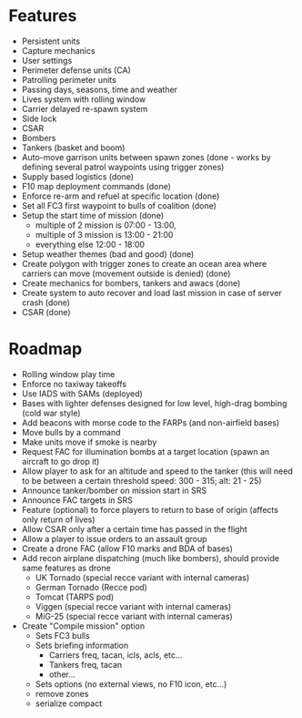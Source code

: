 # Features

- Persistent units
- Capture mechanics
- User settings
- Perimeter defense units (CA)
- Patrolling perimeter units
- Passing days, seasons, time and weather
- Lives system with rolling window
- Carrier delayed re-spawn system
- Side lock
- CSAR
- Bombers
- Tankers (basket and boom)
- Auto-move garrison units between spawn zones (done - works by defining several patrol waypoints using trigger zones)
- Supply based logistics (done)
- F10 map deployment commands (done)
- Enforce re-arm and refuel at specific location (done)
- Set all FC3 first waypoint to bulls of coalition (done)
- Setup the start time of mission (done)
  - multiple of 2 mission is 07:00 - 13:00,
  - multiple of 3 mission is 13:00 - 21:00
  - everything else 12:00 - 18:00
- Setup weather themes (bad and good) (done)
- Create polygon with trigger zones to create an ocean area where carriers can move (movement outside is denied) (done)
- Create mechanics for bombers, tankers and awacs (done)
- Create system to auto recover and load last mission in case of server crash (done)
- CSAR (done)

# Roadmap
- Rolling window play time
- Enforce no taxiway takeoffs
- Use IADS with SAMs (deployed)
- Bases with lighter defenses designed for low level, high-drag bombing (cold war style)
- Add beacons with morse code to the FARPs (and non-airfield bases)
- Move bulls by a command
- Make units move if smoke is nearby
- Request FAC for illumination bombs at a target location (spawn an aircraft to go drop it)
- Allow player to ask for an altitude and speed to the tanker (this will need to be between a certain threshold speed: 300 - 315; alt: 21 - 25)
- Announce tanker/bomber on mission start in SRS
- Announce FAC targets in SRS
- Feature (optional) to force players to return to base of origin (affects only return of lives)
- Allow CSAR only after a certain time has passed in the flight
- Allow a player to issue orders to an assault group
- Create a drone FAC (allow F10 marks and BDA of bases)
- Add recon airplane dispatching (much like bombers), should provide same features as drone
  - UK Tornado (special recce variant with internal cameras)
  - German Tornado (Recce pod)
  - Tomcat (TARPS pod)
  - Viggen (special recce variant with internal cameras)
  - MiG-25 (special recce variant with internal cameras)
- Create "Compile mission" option
  - Sets FC3 bulls
  - Sets briefing information
    - Carriers freq, tacan, icls, acls, etc...
    - Tankers freq, tacan
    - other...
  - Sets options (no external views, no F10 icon, etc...)
  - remove zones
  - serialize compact